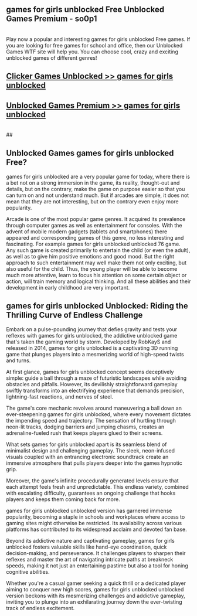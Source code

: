 ## games for girls unblocked Free Unblocked Games Premium - so0p1 <br>
<br>
Play now a popular and interesting games for girls unblocked Free games. If you are looking for free games for school and office, then our Unblocked Games WTF site will help you. You can choose cool, crazy and exciting unblocked games of different genres!


##  [Clicker Games Unblocked >> games for girls unblocked](http://freeplayer.one?title=games_for_girls_unblocked&ref=05)

##  [Unblocked Games Premium >> games for girls unblocked](http://freeplayer.one?title=games_for_girls_unblocked&ref=05)
  <br>
  ##



## Unblocked Games games for girls unblocked Free?

games for girls unblocked are a very popular game for today, where there is a bet not on a strong immersion in the game, its reality, thought-out and details, but on the contrary, make the game on purpose easier so that you can turn on and not understand much. But if arcades are simple, it does not mean that they are not interesting, but on the contrary even enjoy more popularity.

Arcade is one of the most popular game genres. It acquired its prevalence through computer games as well as entertainment for consoles. With the advent of mobile modern gadgets (tablets and smartphones) there appeared and corresponding games of this genre, no less interesting and fascinating. For example games for girls unblocked unblocked 76 game. Any such game is created primarily to entertain the child (or even the adult), as well as to give him positive emotions and good mood. But the right approach to such entertainment may well make them not only exciting, but also useful for the child. Thus, the young player will be able to become much more attentive, learn to focus his attention on some certain object or action, will train memory and logical thinking. And all these abilities and their development in early childhood are very important.

##  games for girls unblocked Unblocked: Riding the Thrilling Curve of Endless Challenge

Embark on a pulse-pounding journey that defies gravity and tests your reflexes with games for girls unblocked, the addictive unblocked game that's taken the gaming world by storm. Developed by RobKayS and released in 2014, games for girls unblocked is a captivating 3D running game that plunges players into a mesmerizing world of high-speed twists and turns.

At first glance, games for girls unblocked concept seems deceptively simple: guide a ball through a maze of futuristic landscapes while avoiding obstacles and pitfalls. However, its devilishly straightforward gameplay swiftly transforms into an electrifying experience that demands precision, lightning-fast reactions, and nerves of steel.

The game's core mechanic revolves around maneuvering a ball down an ever-steepening games for girls unblocked, where every movement dictates the impending speed and trajectory. The sensation of hurtling through neon-lit tracks, dodging barriers and jumping chasms, creates an adrenaline-fueled rush that keeps players glued to their screens.

What sets games for girls unblocked apart is its seamless blend of minimalist design and challenging gameplay. The sleek, neon-infused visuals coupled with an entrancing electronic soundtrack create an immersive atmosphere that pulls players deeper into the games hypnotic grip.

Moreover, the game's infinite procedurally generated levels ensure that each attempt feels fresh and unpredictable. This endless variety, combined with escalating difficulty, guarantees an ongoing challenge that hooks players and keeps them coming back for more.

games for girls unblocked unblocked version has garnered immense popularity, becoming a staple in schools and workplaces where access to gaming sites might otherwise be restricted. Its availability across various platforms has contributed to its widespread acclaim and devoted fan base.

Beyond its addictive nature and captivating gameplay, games for girls unblocked fosters valuable skills like hand-eye coordination, quick decision-making, and perseverance. It challenges players to sharpen their reflexes and master the art of navigating intricate paths at breakneck speeds, making it not just an entertaining pastime but also a tool for honing cognitive abilities.

Whether you're a casual gamer seeking a quick thrill or a dedicated player aiming to conquer new high scores, games for girls unblocked unblocked version beckons with its mesmerizing challenges and addictive gameplay, inviting you to plunge into an exhilarating journey down the ever-twisting track of endless excitement.